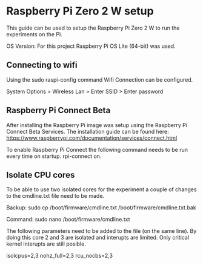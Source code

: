 # Raspberry Pi Zero 2 W setup 

This guide can be used to setup the Raspberry Pi Zero 2 W to run the experiments on the Pi.

OS Version: For this project Raspberry Pi OS Lite (64-bit) was used. 

## Connecting to wifi
Using the sudo raspi-config command Wifi Connection can be configured. 

System Options > Wireless Lan > Enter SSID > Enter password

## Raspberry Pi Connect Beta

After installing the Raspberry Pi image was setup using the Raspberry Pi Connect Beta Services. The installation guide can be found here:
https://www.raspberrypi.com/documentation/services/connect.html 

To enable Raspberry Pi Connect the following command needs to be run every time on startup. rpi-connect on.




## Isolate CPU cores
To be able to use two isolated cores for the experiment a couple of changes to the cmdline.txt file need to be made.

Backup: sudo cp /boot/firmware/cmdline.txt /boot/firmware/cmdline.txt.bak

Command: sudo nano /boot/firmware/cmdline.txt

The following parameters need to be added to the file (on the same line). By doing this core 2 and 3 are isolated and interupts are limited. Only critical kernel interupts are still posible. 

isolcpus=2,3 nohz_full=2,3 rcu_nocbs=2,3


